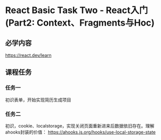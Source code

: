 # React Basic Task Two - React入门(Part2: Context、Fragments与Hoc)

## 必学内容
https://react.dev/learn
## 课程任务
### 任务一
初识表单，开始实现简历生成项目

### 任务二
初识，cookie、localstorage，实现关闭页面重新进来后数据依旧存在。理解ahooks封装的价值：
https://ahooks.js.org/hooks/use-local-storage-state

